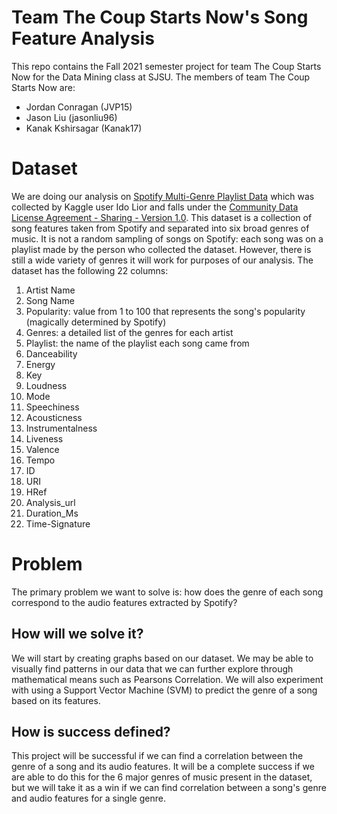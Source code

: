 # Team The Coup Starts Now's Song Feature Analysis

This repo contains the Fall 2021 semester project for team The Coup Starts Now for the Data Mining class at SJSU. The members of team The Coup Starts Now are:

* Jordan Conragan (JVP15) 
* Jason Liu (jasonliu96) 
* Kanak Kshirsagar (Kanak17)


# Dataset

We are doing our analysis on [Spotify Multi-Genre Playlist Data](https://www.kaggle.com/siropo/spotify-multigenre-playlists-data) which was collected by Kaggle user Ido Lior and falls under the [Community Data License Agreement - Sharing - Version 1.0](https://cdla.dev/sharing-1-0/). This dataset is a collection of song features taken from Spotify and separated into six broad genres of music. It is not a random sampling of songs on Spotify: each song was on a playlist made by the person who collected the dataset. However, there is still a wide variety of genres it will work for purposes of our analysis. The dataset has the following 22 columns:

1. Artist Name
2. Song Name
3. Popularity: value from 1 to 100 that represents the song's popularity (magically determined by Spotify)
4. Genres: a detailed list of the genres for each artist
5. Playlist: the name of the playlist each song came from
6. Danceability
7. Energy
8. Key
9. Loudness
9. Mode
10. Speechiness
11. Acousticness
12. Instrumentalness
13. Liveness
14. Valence
15. Tempo
16. ID
17. URI
18. HRef
19. Analysis_url
19. Duration_Ms
20. Time-Signature

# Problem

The primary problem we want to solve is: how does the genre of each song correspond to the audio features extracted by Spotify? 

## How will we solve it?

We will start by creating graphs based on our dataset. We may be able to visually find patterns in our data that we can further explore through mathematical means such as Pearsons Correlation. We will also experiment with using a Support Vector Machine (SVM) to predict the genre of a song based on its features.

## How is success defined? 

This project will be successful if we can find a correlation between the genre of a song and its audio features. It will be a complete success if we are able to do this for the 6 major genres of music present in the dataset, but we will take it as a win if we can find correlation between a song's genre and audio features for a single genre. 
